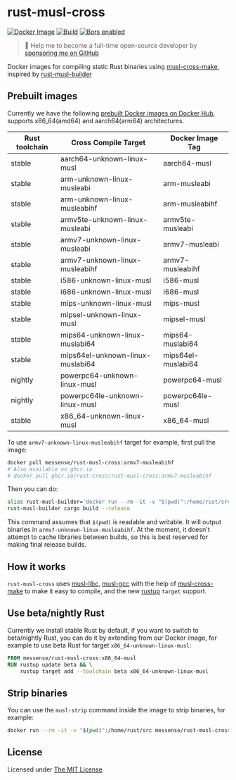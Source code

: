# rust-musl-cross

[![Docker Image](https://img.shields.io/docker/pulls/messense/rust-musl-cross.svg?maxAge=2592000)](https://hub.docker.com/r/messense/rust-musl-cross/)
[![Build](https://github.com/rust-cross/rust-musl-cross/workflows/Build/badge.svg)](https://github.com/rust-cross/rust-musl-cross/actions?query=workflow%3ABuild)
[![Bors enabled](https://bors.tech/images/badge_small.svg)](https://app.bors.tech/repositories/58197)

> 🚀 Help me to become a full-time open-source developer by [sponsoring me on GitHub](https://github.com/sponsors/messense)

Docker images for compiling static Rust binaries using [musl-cross-make][],
inspired by [rust-musl-builder](https://github.com/emk/rust-musl-builder)

## Prebuilt images

Currently we have the following [prebuilt Docker images on Docker Hub](https://hub.docker.com/r/messense/rust-musl-cross/),
 supports x86_64(amd64) and aarch64(arm64) architectures.

| Rust toolchain | Cross Compile Target                        | Docker Image Tag    |
|----------------|---------------------------------------------|---------------------|
| stable         | aarch64-unknown-linux-musl                  | aarch64-musl        |
| stable         | arm-unknown-linux-musleabi                  | arm-musleabi        |
| stable         | arm-unknown-linux-musleabihf                | arm-musleabihf      |
| stable         | armv5te-unknown-linux-musleabi              | armv5te-musleabi    |
| stable         | armv7-unknown-linux-musleabi                | armv7-musleabi      |
| stable         | armv7-unknown-linux-musleabihf              | armv7-musleabihf    |
| stable         | i586-unknown-linux-musl                     | i586-musl           |
| stable         | i686-unknown-linux-musl                     | i686-musl           |
| stable         | mips-unknown-linux-musl                     | mips-musl           |
| stable         | mipsel-unknown-linux-musl                   | mipsel-musl         |
| stable         | mips64-unknown-linux-muslabi64              | mips64-muslabi64    |
| stable         | mips64el-unknown-linux-muslabi64            | mips64el-muslabi64  |
| nightly        | powerpc64-unknown-linux-musl                | powerpc64-musl      |
| nightly        | powerpc64le-unknown-linux-musl              | powerpc64le-musl    |
| stable         | x86\_64-unknown-linux-musl                  | x86\_64-musl        |

To use `armv7-unknown-linux-musleabihf` target for example, first pull the image:

```bash
docker pull messense/rust-musl-cross:armv7-musleabihf
# Also available on ghcr.io
# docker pull ghcr.io/rust-cross/rust-musl-cross:armv7-musleabihf
```

Then you can do:

```bash
alias rust-musl-builder='docker run --rm -it -v "$(pwd)":/home/rust/src messense/rust-musl-cross:armv7-musleabihf'
rust-musl-builder cargo build --release
```

This command assumes that `$(pwd)` is readable and writable. It will output binaries in `armv7-unknown-linux-musleabihf`.
At the moment, it doesn't attempt to cache libraries between builds, so this is best reserved for making final release builds.

## How it works

`rust-musl-cross` uses [musl-libc][], [musl-gcc][] with the help of [musl-cross-make][] to make it easy to compile, and the new
[rustup][] `target` support.


## Use beta/nightly Rust

Currently we install stable Rust by default, if you want to switch to beta/nightly Rust, you can do it by extending
from our Docker image, for example to use beta Rust for target `x86_64-unknown-linux-musl`:

```dockerfile
FROM messense/rust-musl-cross:x86_64-musl
RUN rustup update beta && \
    rustup target add --toolchain beta x86_64-unknown-linux-musl
```

## Strip binaries

You can use the `musl-strip` command inside the image to strip binaries, for example:

```bash
docker run --rm -it -v "$(pwd)":/home/rust/src messense/rust-musl-cross:armv7-musleabihf musl-strip /home/rust/src/target/release/example
```

[musl-libc]: http://www.musl-libc.org/
[musl-gcc]: http://www.musl-libc.org/how.html
[musl-cross-make]: https://github.com/richfelker/musl-cross-make
[rustup]: https://www.rustup.rs/

## License

Licensed under [The MIT License](./LICENSE)
